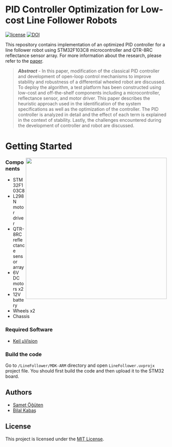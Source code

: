 # PID Controller Optimization for Low-cost Line Follower Robots

[![license](https://img.shields.io/badge/license-MIT-%23F65314?style=flat-square)](LICENSE)
[![DOI](https://img.shields.io/badge/DOI-10.13140/RG.2.2.22102.98886-%239aed00?style=flat-square)](https://www.researchgate.net/publication/349641393_PID_Controller_Optimization_for_Low-cost_Line_Follower_Robots)

This repository contains implementation of an optimized PID controller for a line follower robot using STM32F103C8 microcontroller and QTR-8RC reflectance sensor array. For more information about the research, please refer to the [paper](https://www.researchgate.net/publication/349641393_PID_Controller_Optimization_for_Low-cost_Line_Follower_Robots).

> ***Abstract*** - In this paper, modification of the classical PID controller and development of open-loop control mechanisms to improve stability and robustness of a differential wheeled robot are discussed. To deploy the algorithm, a test platform has been constructed using low-cost and off-the-shelf components including a microcontroller, reflectance sensor, and motor driver. This paper describes the heuristic approach used in the identification of the system specifications as well as the optimization of the controller. The PID controller is analyzed in detail and the effect of each term is explained in the context of stability. Lastly, the challenges encountered during the development of controller and robot are discussed.

# Getting Started

<img align="right" width="440" src="https://user-images.githubusercontent.com/53112883/109350542-b6a3b700-7888-11eb-841b-921b91522507.png">

### Components
- STM32F103C8
- L298N motor driver
- QTR-8RC reflectance sensor array
- 6V DC motors x2
- 12V battery
- Wheels x2
- Chassis

### Required Software
- [Keil µVision](https://www.keil.com/demo/eval/arm.htm)

### Build the code
Go to `/LineFollower/MDK-ARM` directory and open `LineFollower.uvprojx` project file. You should first build the code and then upload it to the STM32 board. 

## Authors

- [Samet Öğüten](https://github.com/sametoguten)
- [Bilal Kabaş](https://github.com/bilalkabas)

## License

This project is licensed under the [MIT License](LICENSE).
